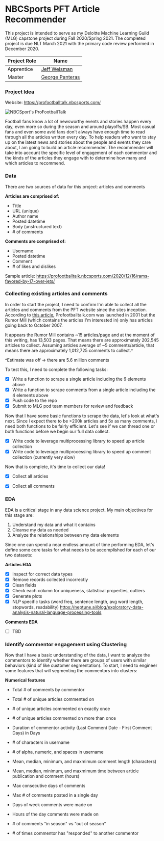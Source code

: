 # NBCSports PFT Article Recommender

This project is intended to serve as my Deloitte Machine Learning  Guild (MLG) capstone project during Fall 2020/Spring 2021. The completed project is due NLT March 2021 with the primary code review performed in December 2020.

| Project Role  | Name |
| ------------- | ------------- |
| Apprentice  | [Jeff Weisman](https://github.com/jweisman11a)  |
| Master  | [George Panteras](https://github.com/GPanoptis)  |


### Project Idea

Website: https://profootballtalk.nbcsports.com/

![NBCSport's ProFootballTalk](assets/pft_logo.png)


Football fans know a lot of newsworthy events and stories happen every day, even more so during the season and around playoffs/SB. Most casual fans and even some avid fans don't always have enough time to read through all the articles written every day. To help readers who want to stay up on the latest news and stories about the people and events they care about, I am going to build an article recommender. The recommender will take into account the specific level of engagement of each commentor and the kinds of the articles they engage with to determine how many and which articles to recommend.


### Data

There are two sources of data for this project: articles and comments

**Articles are comprised of:**
- Title
- URL (unique)
- Author name
- Posted datetime
- Body (unstructured text)
- \# of comments

**Comments are comprised of:**
- Username
- Posted datetime
- Comment
- \# of likes and dislikes

Sample article: https://profootballtalk.nbcsports.com/2020/12/16/rams-favored-by-17-over-jets/


### Collecting existing articles and comments

In order to start the project, I need to confirm I'm able to collect all the articles and comments from the PFT website since the sites inception. According to [this article](https://profootballtalk.nbcsports.com/2007/10/24/about/), Profootballtalk.com was launched in 2001 but the Rumor Mill (which contains the articles I'm interested in) only has articles going back to October 2007.

It appears the Rumor Mill contains ~15 articles/page and at the moment of this writing, has 13,503 pages. That means there are approximately 202,545 articles to collect. Assuming articles average of ~5 comments/article, that means there are approximately 1,012,725 comments to collect.^

^Estimate was off -> there are 5.6 million comments

To test this, I need to complete the following tasks:

- [x] Write a function to scrape a single article including the 6 elements above
- [x] Write a function to scrape comments from a single article including the 4 elements above
- [x] Push code to the repo
- [x] Submit to MLG pod team members for review and feedback

Now that I have some basic functions to scrape the data, let's look at what's next. Since I expect there to be >200k articles and 5x as many comments, I need both functions to be fairly efficient. Let's see if we can thread one or both functions before we begin our full data collect.

- [x] Write code to leverage multiprocessing library to speed up article collection
- [x] Write code to leverage multiprocessing library to speed up comment collection (currently very slow)

Now that is complete, it's time to collect our data!

- [x] Collect all articles
- [x] Collect all comments


### EDA

EDA is a critical stage in any data science project. My main objectives for this stage are:

1. Understand my data and what it contains
2. Cleanse my data as needed
3. Analyze the relationships between my data elements

Since one can spend a near endless amount of time performing EDA, let's define some core tasks for what needs to be accomplished for each of our two datasets:

**Articles EDA**
- [x] Inspect for correct data types
- [x] Remove records collected incorrectly
- [x] Clean fields
- [x] Check each column for uniqueness, statistical properties, outliers
- [x] Generate plots
- [x] NLP specific tasks (word freq, sentence length, avg word length, stopwords, readability)
https://neptune.ai/blog/exploratory-data-analysis-natural-language-processing-tools

**Comments EDA**
-  [ ] TBD


### Identify commentor engagement using Clustering

Now that I have a basic understanding of the data, I want to analyze the commentors to identify whether there are groups of users with similar behaviors (kind of like customer segmentation). To start, I need to engineer some features that will segmenting the commentors into clusters:

**Numerical features**
- Total # of comments by commentor
- Total # of unique articles commented on
- \# of unique articles commented on exactly once
- \# of unique articles commented on more than once
- Duration of commentor activity (Last Comment Date - First Comment Days) in Days
- \# of characters in username
- \# of alpha, numeric, and spaces in username
- Mean, median, minimum, and maxmimum comment length (characters)
- Mean, median, minimum, and maxmimum time between article publication and comment (hours)

- Max consecutive days of comments
- Max # of comments posted in a single day
- Days of week comments were made on
- Hours of the day comments were made on
- \# of comments "in season" vs "out of season"
- \# of times commentor has "responded" to another commentor





